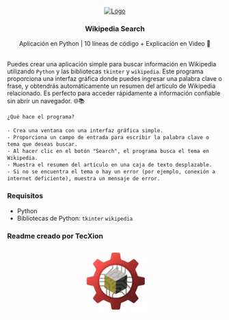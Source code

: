<br />
<p align="center">
  <a href="https://www.youtube.com/channel/UCX7oe66V8zyFpAJyMfPL9VA   ">
    <img width="150px" src="https://github.com/xiaowuc2/xiaowuc2/blob/master/source/qxr/wiki.gif   " alt="Logo">
  </a>

  <h3 align="center">Wikipedia Search</h3>

  <p align="center">
    Aplicación en Python | 10 líneas de código + Explicación en Video 🧭
    <br>
    <br />
  </p>
</p>

Puedes crear una aplicación simple para buscar información en Wikipedia utilizando `Python` y las bibliotecas `tkinter` y `wikipedia`. Este programa proporciona una interfaz gráfica donde puedes ingresar una palabra clave o frase, y obtendrás automáticamente un resumen del artículo de Wikipedia relacionado. Es perfecto para acceder rápidamente a información confiable sin abrir un navegador. 🌐📚

```
¿Qué hace el programa?

- Crea una ventana con una interfaz gráfica simple.
- Proporciona un campo de entrada para escribir la palabra clave o tema que deseas buscar.
- Al hacer clic en el botón "Search", el programa busca el tema en Wikipedia.
- Muestra el resumen del artículo en una caja de texto desplazable.
- Si no se encuentra el tema o hay un error (por ejemplo, conexión a internet deficiente), muestra un mensaje de error.
```

### Requisitos

* Python
* Bibliotecas de Python: `tkinter` `wikipedia`

### Readme creado por TecXion

<h3 align="center"><img src="https://github.com/tecxion/TecXion/blob/main/Media/TECXARTgif2.gif"></h3>
